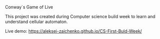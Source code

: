Conway`s Game of Live

This project was created during Computer science build week to learn and understand cellular automaton.

Live demo: https://aleksei-zaichenko.github.io/CS-First-Buld-Week/
